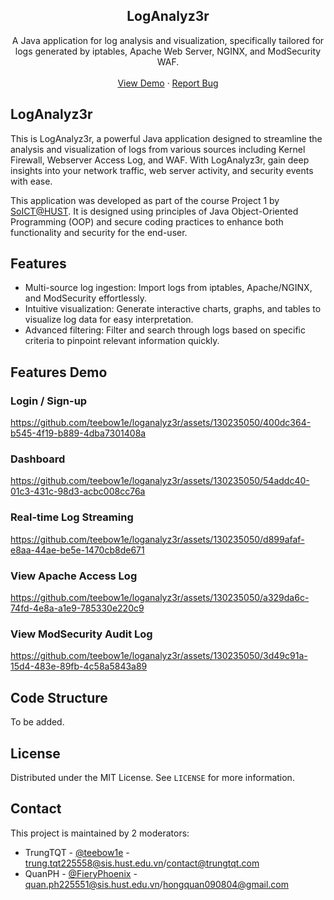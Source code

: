 <div align="center">
  <h2 align="center">LogAnalyz3r</h3>

  <p align="center">
    A Java application for log analysis and visualization, specifically tailored for  <br /> logs generated by iptables, Apache Web Server, NGINX, and ModSecurity WAF.
    <br />
    <br />
    <a href="https://github.com/teebow1e/project1-soict/">View Demo</a>
    ·
    <a href="https://github.com/teebow1e/project1-soict/issues">Report Bug</a>
  </p>
</div>

## LogAnalyz3r
This is LogAnalyz3r, a powerful Java application designed to streamline the analysis and visualization of logs from various sources including Kernel Firewall, Webserver Access Log, and WAF. With LogAnalyz3r, gain deep insights into your network traffic, web server activity, and security events with ease. 

This application was developed as part of the course Project 1 by [SoICT@HUST](https://soict.hust.edu.vn/). It is designed using principles of Java Object-Oriented Programming (OOP) and secure coding practices to enhance both functionality and security for the end-user.

## Features
- Multi-source log ingestion: Import logs from iptables, Apache/NGINX, and ModSecurity effortlessly.
- Intuitive visualization: Generate interactive charts, graphs, and tables to visualize log data for easy interpretation.
- Advanced filtering: Filter and search through logs based on specific criteria to pinpoint relevant information quickly.

## Features Demo
### Login / Sign-up
https://github.com/teebow1e/loganalyz3r/assets/130235050/400dc364-b545-4f19-b889-4dba7301408a

### Dashboard
https://github.com/teebow1e/loganalyz3r/assets/130235050/54addc40-01c3-431c-98d3-acbc008cc76a

### Real-time Log Streaming
https://github.com/teebow1e/loganalyz3r/assets/130235050/d899afaf-e8aa-44ae-be5e-1470cb8de671

### View Apache Access Log
https://github.com/teebow1e/loganalyz3r/assets/130235050/a329da6c-74fd-4e8a-a1e9-785330e220c9

### View ModSecurity Audit Log
https://github.com/teebow1e/loganalyz3r/assets/130235050/3d49c91a-15d4-483e-89fb-4c58a5843a89

## Code Structure
To be added.

## License
Distributed under the MIT License. See `LICENSE` for more information.

## Contact
This project is maintained by 2 moderators:
- TrungTQT - [@teebow1e](https://github.com/teebow1e/) - trung.tqt225558@sis.hust.edu.vn/contact@trungtqt.com
- QuanPH - [@FieryPhoenix](https://www.facebook.com/quan.phamhong.98871) - quan.ph225551@sis.hust.edu.vn/hongquan090804@gmail.com

